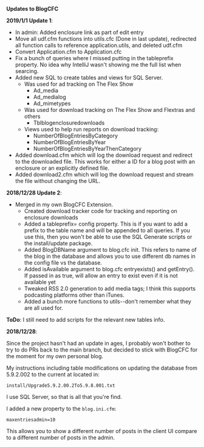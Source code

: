 **Updates to BlogCFC**

**2019/1/1 Update 1**: 

* In admin: Added enclosure link as part of edit entry 
* Move all udf.cfm functions into utils.cfc (Done in last update), redirected all function calls to reference application.utils, and deleted udf.cfm  
* Convert Application.cfm to Application.cfc 
* Fix a bunch of queries where I missed putting in the tableprefix property. No idea why IntelliJ wasn't showing me the full list when searcing.
* Added new SQL to create tables and views for SQL Server.  
    * Was used for ad tracking on The Flex Show
        * Ad_media
        * Ad_medialog
        * Ad_mimetypes
    * Was used for download tracking on The Flex Show and Flextras and others
        * Tblblogenclosuredownloads
    * Views used to help run reports on download tracking: 
        * NumberOfBlogEntriesByCategory
        * NumberOfBlogEntriesByYear
        * NumberOfBlogEntriesByYearThenCategory
* Added download.cfm which will log the download request and redirect to the downloaded file. This works for either a ID for a blog post with an enclosure or an explicitly defined file.
* Added download2.cfm which will log the download request and stream the file without changing the URL.

**2018/12/28 Update 2**: 

* Merged in my own BlogCFC Extension. 
    * Created download tracker code for tracking and reporting on enclosure downloads
    * Added a tableprefix= config property.  This is if you want to add a prefix to the table name and will be appended to all queries.  If you use this, then you won't be able to use the SQL Generate scripts or the install/update package.
    * Added BlogDBName argument to blog.cfc init.  This refers to name of the blog in the database and allows you to use different db names in the config file vs the database.
    * Added isAvailable argument to blog.cfc entryexists() and getEntry(). If passed in as true, will allow an entry to exist even if it is not available yet
    * Tweaked RSS 2.0 generation to add media tags; I think this supports podcasting platforms other than iTunes.
    * Added a bunch more functions to utils--don't remember what they are all used for. 

**ToDo**:
I still need to add scripts for the relevant new tables info.

**2018/12/28**: 

Since the project hasn't had an update in ages, I probably won't bother to try to do PRs back to the main branch, but decided to stick with BlogCFC for the moment for my own personal blog.

My instructions including table modifications on updating the database from 5.9.2.002 to the current at located in: 

    install/Upgrade5.9.2.00.2To5.9.8.001.txt 
        
I use SQL Server, so that is all that you're find.


I added a new property to the `blog.ini.cfm`: 


    maxentriesadmin=10
    
This allows you to show a different number of posts in the client UI compare to a different number of posts in the admin.


